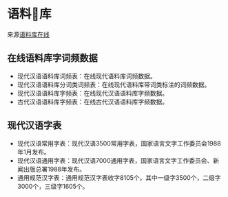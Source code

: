 # 语料库

来源[语料库在线][1]

## 在线语料库字词频数据

* 现代汉语语料库词频表：在线现代语料库词频数据。
* 现代汉语语料库分词类词频表：在线现代语料库带词类标注的词频数据。
* 现代汉语语料库字频表：在线现代汉语语料库字频数据。
* 古代汉语语料库字频表：在线古代汉语语料库字频数据。

## 现代汉语字表

* 现代汉语常用字表：现代汉语3500常用字表，国家语言文字工作委员会1988年1月发布。
* 现代汉语通用字表：现代汉语7000通用字表，国家语言文字工作委员会、新闻出版总署1988年发布。
* 通用规范汉字表：通用规范汉字表收字8105个，其中一级字3500个，二级字3000个，三级字1605个。


[1]: http://www.aihanyu.org/cncorpus/Resources.aspx